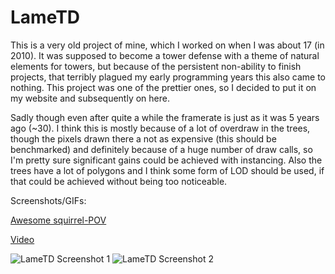 # LameTD
This is a very old project of mine, which I worked on when I was about 17 (in 2010). It was supposed to become a tower defense with a theme of natural elements for towers, but because of the persistent non-ability to finish projects, that terribly plagued my early programming years this also came to nothing. This project was one of the prettier ones, so I decided to put it on my website and subsequently on here. 

Sadly though even after quite a while the framerate is just as it was 5 years ago (~30). I think this is mostly because of a lot of overdraw in the trees, though the pixels drawn there a not as expensive (this should be benchmarked) and definitely because of a huge number of draw calls, so I'm pretty sure significant gains could be achieved with instancing.
Also the trees have a lot of polygons and I think some form of LOD should be used, if that could be achieved without being too noticeable.

Screenshots/GIFs:

[Awesome squirrel-POV](https://gfycat.com/DismalAgedKakarikis)

[Video](http://youtu.be/P7YLTwcZt20)

![LameTD Screenshot 1](http://download.theshoemaker.de/stuff/LameTD_GitHub_imgs/lameTD1.png "LameTD Screenshot 1")
![LameTD Screenshot 2](http://download.theshoemaker.de/stuff/LameTD_GitHub_imgs/lameTD2.png "LameTD Screenshot 2")